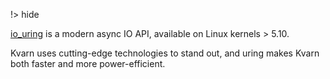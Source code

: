 !> hide

<head>
    <title>io-uring</title>
    <meta name="permalinks" content="not-titles"> <!-- part of JS on icelk.dev & kvarn.org, options: disabled|enabled|not-titles -->
</head>

[io_uring](https://en.wikipedia.org/wiki/Io_uring) is a modern async IO API, available on Linux kernels > 5.10.

Kvarn uses cutting-edge technologies to stand out, and uring makes Kvarn both faster and more power-efficient.
